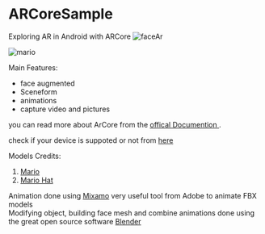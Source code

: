 # ARCoreSample
Exploring AR in Android with ARCore 
![faceAr](https://i.ibb.co/WpzZHmJ/Untitled-2.png)


![mario](https://i.ibb.co/wsCVKZP/ezgif-com-gif-maker.gif)

  Main Features: 
  - face augmented 
  - Sceneform 
  - animations 
  - capture video and pictures


you can read more about ArCore from the [offical Documention ](https://developers.google.com/ar/develop/java/quickstart).

check if your device is suppoted or not from [here ](https://developers.google.com/ar/discover/supported-devices) 

Models Credits:
1. [Mario](https://www.turbosquid.com/3d-models/3d-mario-character-model-1308280)
2. [Mario Hat](https://sketchfab.com/3d-models/marios-cap-super-mario-bros-82bcc48237ec4ff98ce770de60913d26)

Animation done using [Mixamo](https://www.mixamo.com/) very useful tool from Adobe to animate FBX models  
Modifying object, building face mesh and combine animations done using the great open source software [Blender](https://www.blender.org/)



